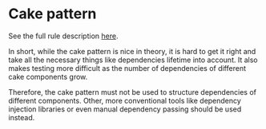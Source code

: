 # Cake pattern

See the full rule description [here][cake-pattern].

In short, while the cake pattern is nice in theory, it is hard to get it right and take all the necessary things like dependencies lifetime into account. It also makes testing more difficult as the number of dependencies of different cake components grow.

Therefore, the cake pattern must not be used to structure dependencies of different components. Other, more conventional tools like dependency injection libraries or even manual dependency passing should be used instead.

  [cake-pattern]: https://github.com/alexandru/scala-best-practices/blob/master/sections/3-architecture.md#31-should-not-use-the-cake-pattern

